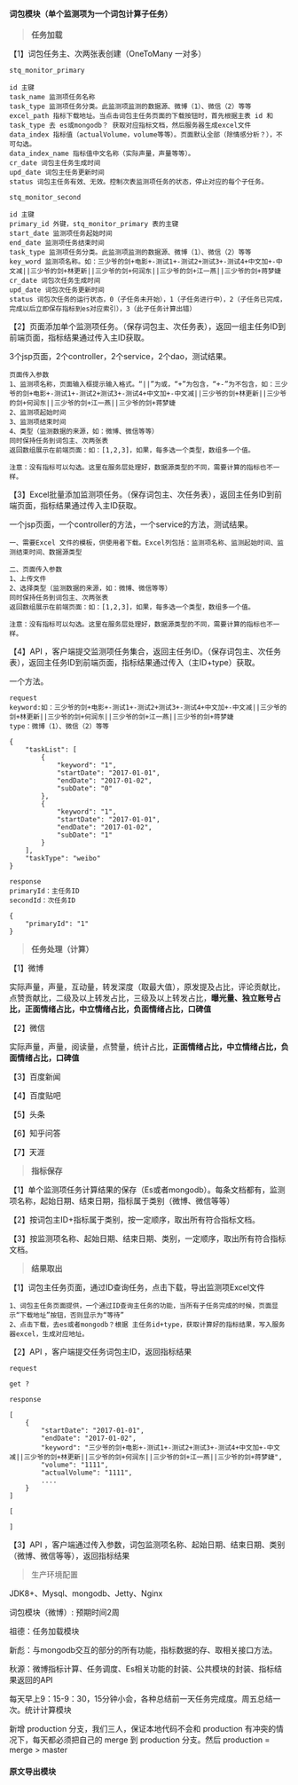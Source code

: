 #### 词包模块（单个监测项为一个词包计算子任务）

> **任务加载**

【1】词包任务主、次两张表创建（OneToMany 一对多）

```
stq_monitor_primary

id 主键
task_name 监测项任务名称
task_type 监测项任务分类。此监测项监测的数据源、微博（1）、微信（2）等等
excel_path 指标下载地址。当点击词包主任务页面的下载按钮时，首先根据主表 id 和 task_type 去 es或mongodb？ 获取对应指标文档，然后服务器生成excel文件
data_index 指标值（actualVolume，volume等等）。页面默认全部（除情感分析？），不可勾选。
data_index_name 指标值中文名称（实际声量，声量等等）。
cr_date 词包主任务生成时间
upd_date 词包主任务更新时间
status 词包主任务有效、无效。控制次表监测项任务的状态，停止对应的每个子任务。

stq_monitor_second

id 主键
primary_id 外键，stq_monitor_primary 表的主键
start_date 监测项任务起始时间
end_date 监测项任务结束时间
task_type 监测项任务分类。此监测项监测的数据源、微博（1）、微信（2）等等
key_word 监测项名称。如：三少爷的剑+电影+-测试1+-测试2+测试3+-测试4+中文加+-中文减||三少爷的剑+林更新||三少爷的剑+何润东||三少爷的剑+江一燕||三少爷的剑+蒋梦婕
cr_date 词包次任务生成时间
upd_date 词包次任务更新时间
status 词包次任务的运行状态，0（子任务未开始），1（子任务进行中），2（子任务已完成，完成以后立即保存指标到es对应索引），3（此子任务计算出错）
```

【2】页面添加单个监测项任务。（保存词包主、次任务表），返回一组主任务ID到前端页面，指标结果通过传入主ID获取。

3个jsp页面，2个controller，2个service，2个dao，测试结果。

```
页面传入参数
1、监测项名称，页面输入框提示输入格式。“||”为或，“+”为包含，“+-”为不包含，如：三少爷的剑+电影+-测试1+-测试2+测试3+-测试4+中文加+-中文减||三少爷的剑+林更新||三少爷的剑+何润东||三少爷的剑+江一燕||三少爷的剑+蒋梦婕
2、监测项起始时间
3、监测项结束时间
4、类型（监测数据的来源，如：微博、微信等等）
同时保持任务到词包主、次两张表
返回数组展示在前端页面：如：[1,2,3]，如果，每多选一个类型，数组多一个值。

注意：没有指标可以勾选。这里在服务层处理好，数据源类型的不同，需要计算的指标也不一样。
```

【3】Excel批量添加监测项任务。（保存词包主、次任务表），返回主任务ID到前端页面，指标结果通过传入主ID获取。

一个jsp页面，一个controller的方法，一个service的方法，测试结果。

```
一、需要Excel 文件的模板，供使用者下载。Excel列包括：监测项名称、监测起始时间、监测结束时间、数据源类型

二、页面传入参数
1、上传文件
2、选择类型（监测数据的来源，如：微博、微信等等）
同时保持任务到词包主、次两张表
返回数组展示在前端页面：如：[1,2,3]，如果，每多选一个类型，数组多一个值。

注意：没有指标可以勾选。这里在服务层处理好，数据源类型的不同，需要计算的指标也不一样。
```

【4】API ，客户端提交监测项任务集合，返回主任务ID。（保存词包主、次任务表），返回主任务ID到前端页面，指标结果通过传入（主ID+type）获取。

一个方法。

```
request 
keyword:如：三少爷的剑+电影+-测试1+-测试2+测试3+-测试4+中文加+-中文减||三少爷的剑+林更新||三少爷的剑+何润东||三少爷的剑+江一燕||三少爷的剑+蒋梦婕
type：微博（1）、微信（2）等等

{
    "taskList": [
        {
            "keyword": "1",
            "startDate": "2017-01-01",
            "endDate": "2017-01-02",
            "subDate": "0"
        },
        {
            "keyword": "1",
            "startDate": "2017-01-01",
            "endDate": "2017-01-02",
            "subDate": "1"
        }
    ],
    "taskType": "weibo"
}

response
primaryId：主任务ID
secondId：次任务ID

{
    "primaryId": "1"
}
```

> **任务处理（计算）**

【1】微博

实际声量，声量，互动量，转发深度（取最大值），原发提及占比，评论贡献比，点赞贡献比，二级及以上转发占比，三级及以上转发占比，**曝光量、独立账号占比，正面情绪占比，中立情绪占比，负面情绪占比，口碑值**

【2】微信

实际声量，声量，阅读量，点赞量，统计占比，**正面情绪占比，中立情绪占比，负面情绪占比，口碑值**

【3】百度新闻

【4】百度贴吧

【5】头条

【6】知乎问答

【7】天涯

> **指标保存**

【1】单个监测项任务计算结果的保存（Es或者mongodb）。每条文档都有，监测项名称，起始日期、结束日期，指标属于类别（微博、微信等等）

【2】按词包主ID+指标属于类别，按一定顺序，取出所有符合指标文档。

【3】按监测项名称、起始日期、结束日期、类别，一定顺序，取出所有符合指标文档。

> **结果取出**

【1】词包主任务页面，通过ID查询任务，点击下载，导出监测项Excel文件

```
1、词包主任务页面提供，一个通过ID查询主任务的功能，当所有子任务完成的时候，页面显示“下载地址”按钮，否则显示为“等待”
2、点击下载，去es或者mongodb？根据 主任务id+type，获取计算好的指标结果，写入服务器excel，生成对应地址。
```

【2】API ，客户端提交任务词包主ID，返回指标结果

```
request 

get ? 

response

[
    {
        "startDate": "2017-01-01",
        "endDate": "2017-01-02",
        "keyword": "三少爷的剑+电影+-测试1+-测试2+测试3+-测试4+中文加+-中文减||三少爷的剑+林更新||三少爷的剑+何润东||三少爷的剑+江一燕||三少爷的剑+蒋梦婕",
        "volume": "1111",
        "actualVolume": "1111",
        ....
    }
]

[

]
```

【3】API ，客户端通过传入参数，词包监测项名称、起始日期、结束日期、类别（微博、微信等等），返回指标结果

> 生产环境配置

JDK8+、Mysql、mongodb、Jetty、Nginx

词包模块（微博）: 预期时间2周

祖德：任务加载模块

新彪：与mongodb交互的部分的所有功能，指标数据的存、取相关接口方法。

秋源：微博指标计算、任务调度、Es相关功能的封装、公共模块的封装、指标结果返回的API

每天早上9：15-9：30，15分钟小会，各种总结前一天任务完成度。周五总结一次。统计计算模块

新增 production 分支，我们三人，保证本地代码不会和 production 有冲突的情况下，每天都必须把自己的 merge 到 production 分支。然后 production = merge &gt; master

#### 原文导出模块



